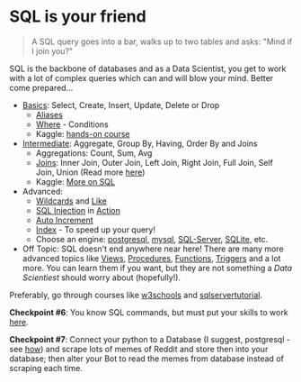 # SQL is your friend
> A SQL query goes into a bar, walks up to two tables and asks: "Mind if I join you?"

SQL is the backbone of databases and as a Data Scientist, you get to work with a lot of complex queries which can and will blow your mind. Better come prepared...

- [Basics](https://www.sqlcourse.com/beginner-course/): Select, Create, Insert, Update, Delete or Drop
  - [Aliases](https://www.w3schools.com/sql/sql_alias.asp)
  - [Where](https://www.w3schools.com/sql/sql_where.asp) - Conditions
  - Kaggle: [hands-on course](https://www.kaggle.com/learn/intro-to-sql)
- [Intermediate](https://www.sqlcourse.com/advanced-course/): Aggregate, Group By, Having, Order By and Joins
  - Aggregations: Count, Sum, Avg
  - [Joins](https://www.freecodecamp.org/news/sql-joins-tutorial/): Inner Join, Outer Join, Left Join, Right Join, Full Join, Self Join, Union (Read more [here](https://www.dataquest.io/blog/sql-joins-tutorial/))
  - Kaggle: [More on SQL](https://www.kaggle.com/learn/advanced-sql)
- Advanced:
  - [Wildcards](https://www.w3schools.com/sql/sql_wildcards.asp) and [Like](https://www.w3schools.com/sql/sql_like.asp)
  - [SQL Injection](https://portswigger.net/web-security/sql-injection) in [Action](https://www.hacksplaining.com/exercises/sql-injection#/start)
  - [Auto Increment](https://www.w3schools.com/sql/sql_autoincrement.asp)
  - [Index](https://www.sqlservertutorial.net/sql-server-indexes/) - To speed up your query!
  - Choose an engine: [postgresql](https://www.postgresql.org/), [mysql](https://www.mysql.com/), [SQL-Server](https://www.microsoft.com/en-us/sql-server/sql-server-downloads), [SQLite](https://www.sqlite.org/index.html), etc.
- Off Topic: SQL doesn't end anywhere near here! There are many more advanced topics like [Views](https://www.sqlservertutorial.net/sql-server-views/), [Procedures](https://www.sqlservertutorial.net/sql-server-stored-procedures/), [Functions](https://www.sqlservertutorial.net/sql-server-user-defined-functions/), [Triggers](https://www.sqlservertutorial.net/sql-server-triggers/) and a lot more. You can learn them if you want, but they are not something a _Data Scientiest_ should worry about (hopefully!).

Preferably, go through courses like [w3schools](https://www.w3schools.com/sql) and [sqlservertutorial](https://www.sqlservertutorial.net). 

**Checkpoint #6**: You know SQL commands, but must put your skills to work [here](https://www.wiseowl.co.uk/sql/exercises/standard/).

**Checkpoint #7**: Connect your python to a Database (I suggest, postgresql - see [how](https://www.tutorialspoint.com/postgresql/postgresql_python.htm)) and scrape lots of memes of Reddit and store then into your database; then alter your Bot to read the memes from database instead of scraping each time.